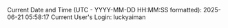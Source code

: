 Current Date and Time (UTC - YYYY-MM-DD HH:MM:SS formatted): 2025-06-21 05:58:17
Current User's Login: luckyaiman

